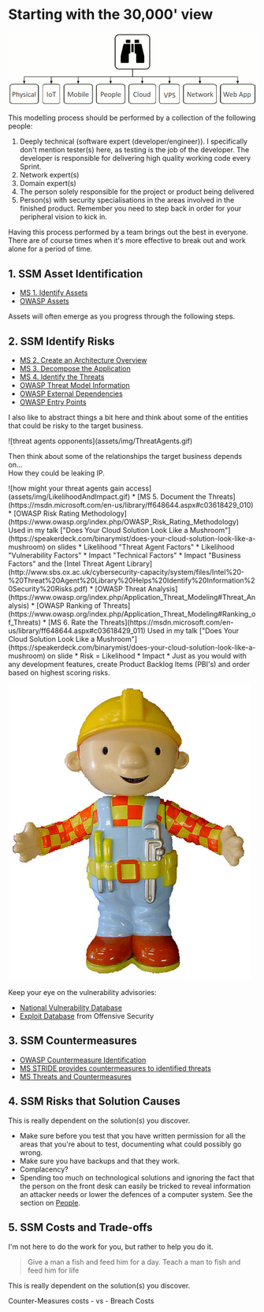 # Starting with the 30,000' view

![30,000' view](images/30000View.gif)

This modelling process should be performed by a collection of the following people:
 1. Deeply technical (software expert (developer/engineer)). I specifically don't mention tester(s) here, as testing is the job of the developer. The developer is responsible for delivering high quality working code every Sprint.
 2. Network expert(s)
 3. Domain expert(s) 
 4. The person solely responsible for the project or product being delivered
 5. Person(s) with security specialisations in the areas involved in the finished product. Remember you need to step back in order for your peripheral vision to kick in.

Having this process performed by a team brings out the best in everyone. There are of course times when it's more effective to break out and work alone for a period of time.

## 1. SSM Asset Identification
* [MS 1. Identify Assets](https://msdn.microsoft.com/en-us/library/ff648644.aspx#c03618429_006)
* [OWASP Assets](https://www.owasp.org/index.php/Application_Threat_Modeling#Assets)

Assets will often emerge as you progress through the following steps.

## 2. SSM Identify Risks
* [MS 2. Create an Architecture Overview](https://msdn.microsoft.com/en-us/library/ff648644.aspx#c03618429_007)
* [MS 3. Decompose the Application](https://msdn.microsoft.com/en-us/library/ff648644.aspx#c03618429_008)
* [MS 4. Identify the Threats](https://msdn.microsoft.com/en-us/library/ff648644.aspx#c03618429_009)
* [OWASP Threat Model Information](https://www.owasp.org/index.php/Application_Threat_Modeling#Threat_Model_Information)
* [OWASP External Dependencies](https://www.owasp.org/index.php/Application_Threat_Modeling#External_Dependencies)
* [OWASP Entry Points](https://www.owasp.org/index.php/Application_Threat_Modeling#Entry_Points)

 I also like to abstract things a bit here and think about some of the entities that could be risky to the target business.

<a name="threat-agents"/>
 ![threat agents opponents](assets/img/ThreatAgents.gif)

 Then think about some of the relationships the target business depends on...  
How they could be leaking IP.

<a name="likelihood-and-impact"/>
 ![how might your threat agents gain access](assets/img/LikelihoodAndImpact.gif)

<a name="ms-5-document-the-threats"/>
* [MS 5. Document the Threats](https://msdn.microsoft.com/en-us/library/ff648644.aspx#c03618429_010)
<a name="owasp-risk-rating-methodology"/>
* [OWASP Risk Rating Methodology](https://www.owasp.org/index.php/OWASP_Risk_Rating_Methodology) Used in my talk ["Does Your Cloud Solution Look Like a Mushroom"](https://speakerdeck.com/binarymist/does-your-cloud-solution-look-like-a-mushroom) on slides
 * Likelihood "Threat Agent Factors"
 * Likelihood "Vulnerability Factors"
 * Impact    "Technical Factors"
 * Impact    "Business Factors"  

<a name="intel-threat-agent-library"/>
  and the [Intel Threat Agent Library](http://www.sbs.ox.ac.uk/cybersecurity-capacity/system/files/Intel%20-%20Threat%20Agent%20Library%20Helps%20Identify%20Information%20Security%20Risks.pdf)
* [OWASP Threat Analysis](https://www.owasp.org/index.php/Application_Threat_Modeling#Threat_Analysis)
<a name="owasp-ranking-of-threats"/>
* [OWASP Ranking of Threats](https://www.owasp.org/index.php/Application_Threat_Modeling#Ranking_of_Threats)
<a name="ms-6-rate-the-threats"/>
* [MS 6. Rate the Threats](https://msdn.microsoft.com/en-us/library/ff648644.aspx#c03618429_011)  Used in my talk ["Does Your Cloud Solution Look Like a Mushroom"](https://speakerdeck.com/binarymist/does-your-cloud-solution-look-like-a-mushroom) on slide
 * Risk = Likelihood * Impact
* Just as you would with any development features, create Product Backlog Items (PBI's) and order based on highest scoring risks.

 ![what to fix first](assets/img/BobTheBuilder.jpg)
 <!---This is where the images live: https://raw.githubusercontent.com/wiki/binarymist/HolisticInfoSec-For-WebDevelopers/BinaryMist-Approach-To-Threat-Modelling-Assets/BobTheBuilder.jpg-->

Keep your eye on the vulnerability advisories:
* [National Vulnerability Database](https://web.nvd.nist.gov/view/vuln/search)
* [Exploit Database](https://www.exploit-db.com/) from Offensive Security

## 3. SSM Countermeasures
* [OWASP Countermeasure Identification](https://www.owasp.org/index.php/Application_Threat_Modeling#Countermeasure_Identification)
* [MS STRIDE provides countermeasures to identified threats](https://msdn.microsoft.com/en-us/library/ff648641.aspx#c02618429_005)
* [MS Threats and Countermeasures](https://msdn.microsoft.com/en-us/library/ff648641.aspx)

## 4. SSM Risks that Solution Causes

This is really dependent on the solution(s) you discover.

* Make sure before you test that you have written permission for all the areas that you're about to test, documenting what could possibly go wrong.
* Make sure you have backups and that they work.
* Complacency?
* Spending too much on technological solutions and ignoring the fact that the person on the front desk can easily be tricked to reveal information an attacker needs or lower the defences of a computer system. See the section on [People](#people).

## 5. SSM Costs and Trade-offs
I'm not here to do the work for you, but rather to help you do it.
> Give a man a fish and feed him for a day. Teach a man to fish and feed him for life

This is really dependent on the solution(s) you discover.

Counter-Measures costs - vs - Breach Costs


